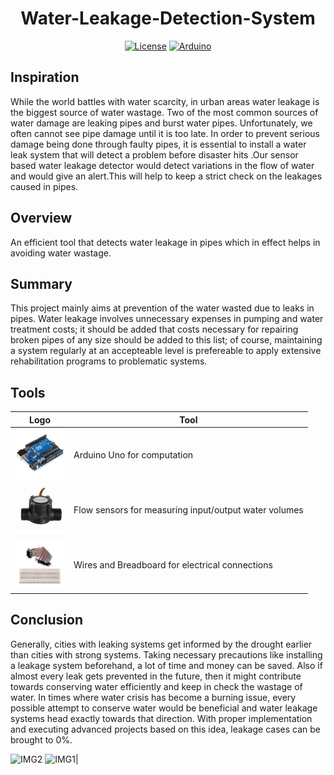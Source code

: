 <div align="center">
<h1 align="center">Water-Leakage-Detection-System</h1>

[![License](https://img.shields.io/github/license/atharwa-24/Water-Leakage-Detection-System?color=blue&logo=git)](https://github.com/atharwa-24/Water-Leakage-Detection-System/blob/main/LICENSE)
[![Arduino](https://img.shields.io/badge/Arduino-C-brightgreen)](https://github.com/atharwa-24/Water-Leakage-Detection-System/search?l=c%2B%2B)
</div>

## Inspiration
While the world battles with water scarcity, in urban areas water leakage is the biggest source of water wastage. Two of the most common sources of water damage are leaking pipes and burst water pipes. Unfortunately, we often cannot see pipe damage until it is too late. In order to prevent serious damage being done through faulty pipes, it is essential to install a water leak system that will detect a problem before disaster hits .Our sensor based water leakage detector would detect variations in the flow of water and would give an alert.This will help to keep a strict check on the leakages caused in pipes.

## Overview 
An efficient tool that detects water leakage in pipes which in effect helps in avoiding water wastage.

## Summary
This project mainly aims at prevention of the water wasted due to leaks in pipes. Water leakage involves unnecessary expenses in pumping and water treatment costs; it should be added that costs necessary for repairing broken pipes of any size should be added to this list; of course, maintaining a system regularly at an accepteable level is prefereable to apply extensive rehabilitation programs to problematic systems.

## Tools
| Logo | Tool |
| --- | --- |
| <img src="img/arduino.jpg" height = "80px" width = "80px"> | Arduino Uno for computation |
| <img src="img/flow.jpg" height = "80px" width = "80px"> | Flow sensors for measuring input/output water volumes |
| <img src="img/breadboard.jpg" height = "80px" width = "80px"> | Wires and Breadboard for electrical connections |

## Conclusion
Generally, cities with leaking systems get informed by the drought earlier than cities with strong systems. Taking necessary precautions like installing a leakage system beforehand, a lot of time and money can be saved. Also if almost every leak gets prevented in the future, then it might contribute towards conserving water efficiently and keep in check the wastage of water. In times where water crisis has become a burning issue, every possible attempt to conserve water would be beneficial and water leakage systems head exactly towards that direction. With proper implementation and executing advanced projects based on this idea, leakage cases can be brought 
to 0%.

![IMG2](img/3.jpg)
![IMG1](img/1.jpg)|


